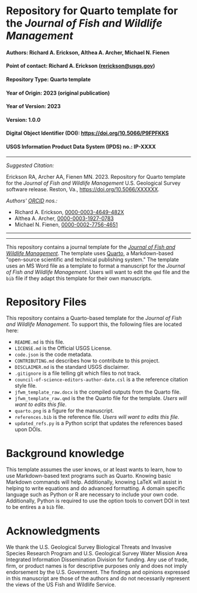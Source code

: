 # Repository for Quarto template for the _Journal of Fish and Wildlife Management_

#### Authors:          Richard A. Erickson, Althea A. Archer, Michael N. Fienen
#### Point of contact: Richard A. Erickson (rerickson@usgs.gov)
#### Repository Type:  Quarto template
#### Year of Origin:   2023 (original publication)
#### Year of Version:  2023
#### Version:          1.0.0 
#### Digital Object Identifier (DOI): https://doi.org/10.5066/P9FPFKKS
#### USGS Information Product Data System (IPDS) no.: IP-XXXX

***

_Suggested Citation:_

Erickson RA, Archer AA, Fienen MN. 2023.
Repository for Quarto template for the _Journal of Fish and Wildlife Management_
U.S. Geological Survey software release. Reston, Va.,
https://doi.org/10.5066/XXXXXX.

_Authors' [ORCID](https://orcid.org) nos.:_

- Richard A. Erickson, [0000-0003-4649-482X](https://orcid.org/0000-0003-4649-482X)
- Althea A. Archer, [0000-0003-1927-0783](https://orcid.org/0000-0003-1927-0783)
- Michael N. Fienen, [0000-0002-7756-4651](https://orcid.org/0000-0002-7756-4651)

***
***

This repository contains a journal template for the [_Journal of Fish and Wildlife Management_][jfwm].
The template uses [Quarto][quarto], a Markdown-based "open-source scientific and technical publishing system."
The template uses an MS Word file as a template to format a manuscript for the _Journal of Fish and Wildlife Management_.
Users will want to edit the `qmd` file and the `bib` file if they adapt this template for their own manuscripts.

# Repository Files

This repository contains a Quarto-based template for the _Journal of Fish and Wildlife Management_.
To support this, the following files are located here:

- `README.md` is this file.
- `LICENSE.md` is the Official USGS License. 
- `code.json` is the code metadata.
- `CONTRIBUTING.md` describes how to contribute to this project.
- `DISCLAIMER.md` is the standard USGS disclaimer.
- `.gitignore` is a file telling git which files to not track.
- `council-of-science-editors-author-date.csl` is a the reference citation style file.
- `jfwm_template_raw.docx` is the compiled outputs from the Quarto file.
- `jfwm_template_raw.qmd` is the the Quarto file for the template. _Users will want to edits this file_.
- `quarto.png` is a figure for the manuscript.
- `references.bib` is the reference file. _Users will want to edits this file_.
- `updated_refs.py` is a Python script that updates the references based upon DOIs.

# Background knowledge

This template assumes the user knows, or at least wants to learn, how to use Markdown-based text programs such as Quarto.
Knowing basic Markdown commands will help.
Additionally, knowing LaTeX will assist in helping to write equations and do advanced formatting.
A domain specific language such as Python or R are necessary to include your own code.
Additionally, Python is required to use the option tools to convert DOI in text to be entires a a `bib` file.

# Acknowledgments

We thank the U.S. Geological Survey Biological Threats and Invasive Species Research Program and U.S. Geological Survey Water Mission Area Integrated Information Dissemination Division for funding.
Any use of trade, firm, or product names is for descriptive purposes only and does not imply endorsement by the U.S. Government.
The findings and opinions expressed in this manuscript are those of the authors and do not necessarily represent the views of the US Fish and Wildlife Service.

[quarto]: https://quarto.org/

[jfwm]: https://meridian.allenpress.com/jfwm/
